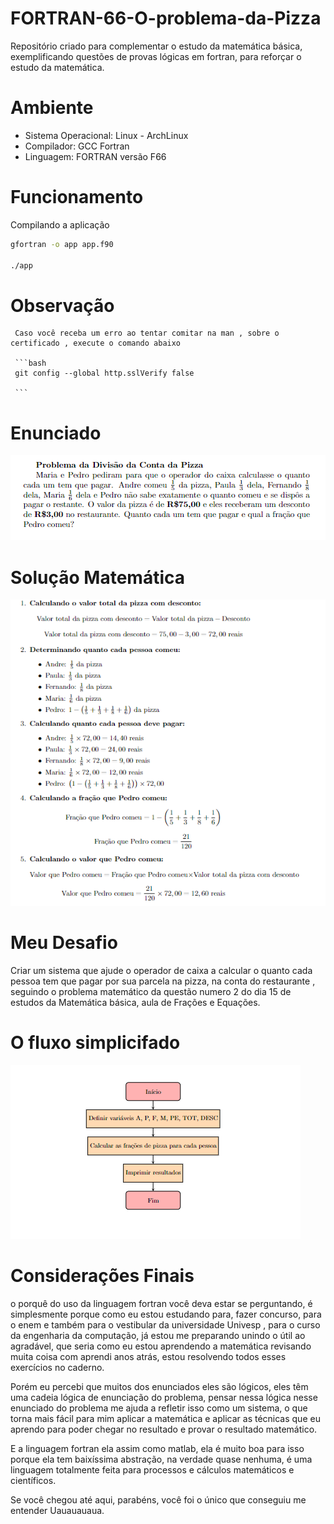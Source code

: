 # FORTRAN-66-O-problema-da-Pizza
Repositório criado para complementar o estudo da matemática básica, exemplificando questões de provas lógicas em fortran, para reforçar o estudo da matemática.

# Ambiente

 - Sistema Operacional: Linux - ArchLinux
 - Compilador: GCC Fortran
 - Linguagem: FORTRAN versão F66 

 # Funcionamento

   Compilando a aplicação

   ```bash
   gfortran -o app app.f90

   ./app

   ``` 

   # Observação

     Caso você receba um erro ao tentar comitar na man , sobre o certificado , execute o comando abaixo

     ```bash 
     git config --global http.sslVerify false
     
     ```

# Enunciado

![Alt text](image-1.png)

# Solução Matemática

![Alt text](image-2.png)

# Meu Desafio

  Criar um sistema que ajude o operador de caixa a calcular o quanto cada pessoa tem que pagar por sua parcela na pizza, na conta do restaurante , seguindo o problema matemático da questão numero 2 do dia 15 de estudos da Matemática básica, aula de Frações e Equações.

# O fluxo simplicifado

![Alt text](image-3.png)

# Considerações Finais

o porquê do uso da linguagem fortran você deva estar se perguntando, é simplesmente porque como eu estou estudando para, fazer concurso, para o enem e também para o vestibular da universidade Univesp , para o curso da engenharia da computação, já estou me preparando unindo o útil ao agradável, que seria como eu estou aprendendo a matemática revisando muita coisa com aprendi anos atrás, estou resolvendo todos esses exercícios no caderno.

Porém eu percebi que muitos dos enunciados eles são lógicos, eles têm uma cadeia lógica de enunciação do problema, pensar nessa lógica nesse enunciado do problema me ajuda a refletir isso como um sistema, o que torna mais fácil para mim aplicar a matemática e aplicar as técnicas que eu aprendo para poder chegar no resultado e provar o resultado matemático.

E a linguagem fortran ela assim como matlab, ela é muito boa para isso porque ela tem baixíssima abstração, na verdade quase nenhuma, é uma linguagem totalmente feita para processos e cálculos matemáticos e científicos.

Se você chegou até aqui, parabéns, você foi o único que conseguiu me entender Uauauauaua.



